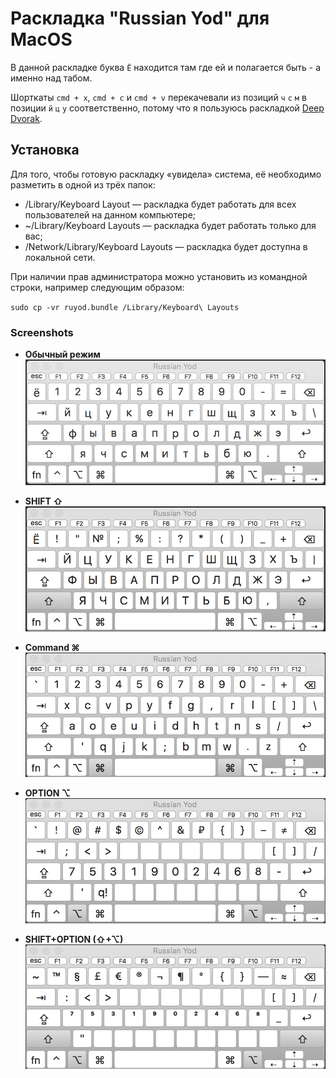 Раскладка "Russian Yod" для MacOS
===========

В данной раскладке буква `Ё` находится там где ей и полагается быть - а именно
над табом.

Шорткаты `cmd + x`, `cmd + c` и `cmd + v` перекачевали из позиций `ч` `с` `м` в  позиции `й` `ц` `у` соответственно, потому что я пользуюсь раскладкой [Deep Dvorak](https://github.com/vbauerster/DeepDvorak).


## Установка

Для того, чтобы готовую раскладку «увидела» система, её необходимо разметить в одной из трёх папок:
* /Library/Keyboard Layout — раскладка будет работать для всех пользователей на данном компьютере;
* ~/Library/Keyboard Layouts — раскладка будет работать только для вас;
* /Network/Library/Keyboard Layouts — раскладка будет доступна в локальной сети.

При наличии прав администратора можно установить из командной строки, например следующим образом:

`sudo cp -vr ruyod.bundle /Library/Keyboard\ Layouts`

### Screenshots

* **Обычный режим**
![Normal state](screenshots/normal.png)

* **SHIFT ⇧**
![Shift state](screenshots/shift.png)

* **Command ⌘**
![Command state](screenshots/cmd.png)

* **OPTION ⌥**
![Option state](screenshots/alt.png)

* **SHIFT+OPTION  (⇧+⌥)**
![Shift-Option state](screenshots/alt-shift.png)

